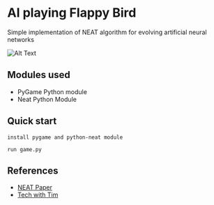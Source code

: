 # AI playing Flappy Bird

Simple implementation of NEAT algorithm for evolving artificial neural networks

![Alt Text](https://github.com/waasnipun/ai_flappy_bird/blob/master/sources/video.gif)

## Modules used
- PyGame Python module
- Neat Python Module

## Quick start
``` install pygame and python-neat module ```

``` run game.py ```

## References
- [NEAT Paper](http://nn.cs.utexas.edu/downloads/papers/stanley.cec02.pdf)
- [Tech with Tim](https://github.com/techwithtim/NEAT-Flappy-Bird)

